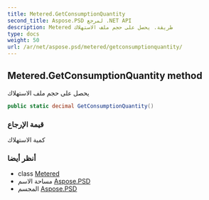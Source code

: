 ```yaml
---
title: Metered.GetConsumptionQuantity
second_title: Aspose.PSD لمرجع .NET API
description: Metered طريقة. يحصل على حجم ملف الاستهلاك
type: docs
weight: 50
url: /ar/net/aspose.psd/metered/getconsumptionquantity/
---
```

## Metered.GetConsumptionQuantity method

يحصل على حجم ملف الاستهلاك

```csharp
public static decimal GetConsumptionQuantity()
```

### قيمة الإرجاع

كمية الاستهلاك

### أنظر أيضا

* class [Metered](../)
* مساحة الاسم [Aspose.PSD](../../metered/)
* المجسم [Aspose.PSD](../../../)


